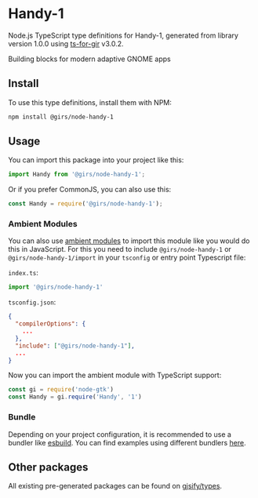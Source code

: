 
# Handy-1

Node.js TypeScript type definitions for Handy-1, generated from library version 1.0.0 using [ts-for-gir](https://github.com/gjsify/ts-for-gir) v3.0.2.

Building blocks for modern adaptive GNOME apps

## Install

To use this type definitions, install them with NPM:
```bash
npm install @girs/node-handy-1
```

## Usage

You can import this package into your project like this:
```ts
import Handy from '@girs/node-handy-1';
```

Or if you prefer CommonJS, you can also use this:
```ts
const Handy = require('@girs/node-handy-1');
```

### Ambient Modules

You can also use [ambient modules](https://github.com/gjsify/ts-for-gir/tree/main/packages/cli#ambient-modules) to import this module like you would do this in JavaScript.
For this you need to include `@girs/node-handy-1` or `@girs/node-handy-1/import` in your `tsconfig` or entry point Typescript file:

`index.ts`:
```ts
import '@girs/node-handy-1'
```

`tsconfig.json`:
```json
{
  "compilerOptions": {
    ...
  },
  "include": ["@girs/node-handy-1"],
  ...
}
```

Now you can import the ambient module with TypeScript support: 

```ts
const gi = require('node-gtk')
const Handy = gi.require('Handy', '1')
```


### Bundle

Depending on your project configuration, it is recommended to use a bundler like [esbuild](https://esbuild.github.io/). You can find examples using different bundlers [here](https://github.com/gjsify/ts-for-gir/tree/main/examples).

## Other packages

All existing pre-generated packages can be found on [gjsify/types](https://github.com/gjsify/types).

